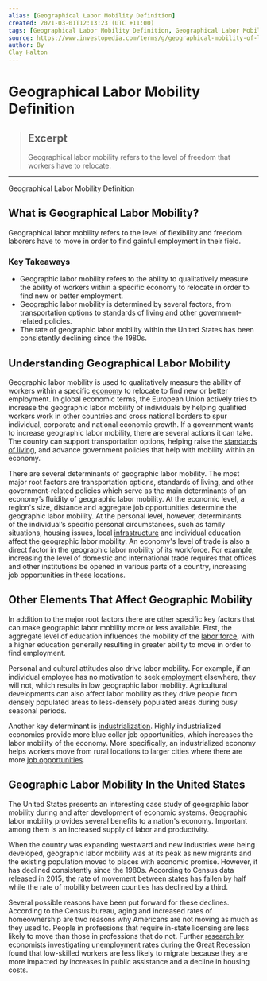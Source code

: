 ```yaml
---
alias: [Geographical Labor Mobility Definition]
created: 2021-03-01T12:13:23 (UTC +11:00)
tags: [Geographical Labor Mobility Definition, Geographical Labor Mobility Definition]
source: https://www.investopedia.com/terms/g/geographical-mobility-of-labor.asp
author: By
Clay Halton
---
```


# Geographical Labor Mobility Definition

> ## Excerpt
> Geographical labor mobility refers to the level of freedom that workers have to relocate.

---

Geographical Labor Mobility Definition
## What is Geographical Labor Mobility?

Geographical labor mobility refers to the level of flexibility and freedom laborers have to move in order to find gainful employment in their field.

### Key Takeaways

-   Geographic labor mobility refers to the ability to qualitatively measure the ability of workers within a specific economy to relocate in order to find new or better employment.
-   Geographic labor mobility is determined by several factors, from transportation options to standards of living and other government-related policies.
-   The rate of geographic labor mobility within the United States has been consistently declining since the 1980s.

## Understanding Geographical Labor Mobility

Geographic labor mobility is used to qualitatively measure the ability of workers within a specific [economy](https://www.investopedia.com/terms/e/economy.asp) to relocate to find new or better employment. In global economic terms, the European Union actively tries to increase the geographic labor mobility of individuals by helping qualified workers work in other countries and cross national borders to spur individual, corporate and national economic growth. If a government wants to increase geographic labor mobility, there are several actions it can take. The country can support transportation options, helping raise the [standards of living](https://www.investopedia.com/terms/s/standard-of-living.asp), and advance government policies that help with mobility within an economy.

There are several determinants of geographic labor mobility. The most major root factors are transportation options, standards of living, and other government-related policies which serve as the main determinants of an economy’s fluidity of geographic labor mobility. At the economic level, a region's size, distance and aggregate job opportunities determine the geographic labor mobility. At the personal level, however, determinants of the individual’s specific personal circumstances, such as family situations, housing issues, local [infrastructure](https://www.investopedia.com/terms/i/infrastructure.asp) and individual education affect the geographic labor mobility. An economy's level of trade is also a direct factor in the geographic labor mobility of its workforce. For example, increasing the level of domestic and international trade requires that offices and other institutions be opened in various parts of a country, increasing job opportunities in these locations.

## Other Elements That Affect Geographic Mobility

In addition to the major root factors there are other specific key factors that can make geographic labor mobility more or less available. First, the aggregate level of education influences the mobility of the [labor force](https://www.investopedia.com/terms/l/labor-market.asp), with a higher education generally resulting in greater ability to move in order to find employment.

Personal and cultural attitudes also drive labor mobility. For example, if an individual employee has no motivation to seek [employment](https://www.investopedia.com/terms/f/fullemployment.asp) elsewhere, they will not, which results in low geographic labor mobility. Agricultural developments can also affect labor mobility as they drive people from densely populated areas to less-densely populated areas during busy seasonal periods.

Another key determinant is [industrialization](https://www.investopedia.com/terms/i/industrialization.asp). Highly industrialized economies provide more blue collar job opportunities, which increases the labor mobility of the economy. More specifically, an industrialized economy helps workers move from rural locations to larger cities where there are more [job opportunities](https://www.investopedia.com/terms/j/job-market.asp).

## Geographic Labor Mobility In the United States

The United States presents an interesting case study of geographic labor mobility during and after development of economic systems. Geographic labor mobility provides several benefits to a nation's economy. Important among them is an increased supply of labor and productivity.

When the country was expanding westward and new industries were being developed, geographic labor mobility was at its peak as new migrants and the existing population moved to places with economic promise. However, it has declined consistently since the 1980s. According to Census data released in 2015, the rate of movement between states has fallen by half while the rate of mobility between counties has declined by a third.

Several possible reasons have been put forward for these declines. According to the Census bureau, aging and increased rates of homeownership are two reasons why Americans are not moving as much as they used to. People in professions that require in-state licensing are less likely to move than those in professions that do not. Further [research by](https://voxeu.org/article/mass-layoffs-and-local-labour-market-exit) economists investigating unemployment rates during the Great Recession found that low-skilled workers are less likely to migrate because they are more impacted by increases in public assistance and a decline in housing costs.
